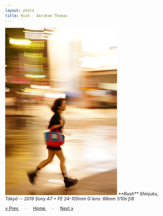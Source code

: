 ```yaml
---
layout: photo
title: Rush · Abraham Thomas
---
```


<img src="/assets/photos/Rush.jpg" width="360px" class="photo">

<i>
**Rush**  
Shinjuku, Tōkyō -- 2019  
Sony A7 + FE 24-105mm G lens: 68mm 1/10s f/8  
</i>

<a href="/travel/ramen"> &laquo; Prev </a> &emsp; · &emsp; 
<a href="/travel"> Home </a> &emsp; · &emsp; 
<a href="/travel/node"> Next &raquo; </a>
